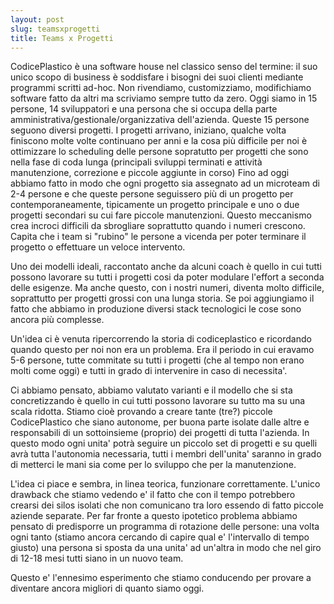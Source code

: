 ```yaml
---
layout: post
slug: teamsxprogetti
title: Teams x Progetti
---
```


CodicePlastico è una software house nel classico senso del termine: il suo unico scopo di business è soddisfare i bisogni dei suoi clienti mediante programmi scritti ad-hoc. Non rivendiamo, customizziamo, modifichiamo software fatto da altri ma scriviamo sempre tutto da zero.
Oggi siamo in 15 persone, 14 sviluppatori e una persona che si occupa della parte amministrativa/gestionale/organizzativa dell'azienda.
Queste 15 persone seguono diversi progetti.
I progetti arrivano, iniziano, qualche volta finiscono molte volte continuano per anni e la cosa più difficile per noi è ottimizzare lo scheduling delle persone sopratutto per progetti che sono nella fase di coda lunga (principali sviluppi terminati e attività manutenzione, correzione e piccole aggiunte in corso)
Fino ad oggi abbiamo fatto in modo che ogni progetto sia assegnato ad un microteam di 2-4 persone e che queste persone seguissero più di un progetto per contemporaneamente, tipicamente un progetto principale e uno o due progetti secondari su cui fare piccole manutenzioni.
Questo meccanismo crea incroci difficili da sbrogliare soprattutto quando i numeri crescono. Capita che i team si "rubino" le persone a vicenda per poter terminare il progetto o effettuare un veloce intervento.

Uno dei modelli ideali, raccontato anche da alcuni coach è quello in cui tutti possono lavorare su tutti i progetti cosi da poter modulare l'effort a seconda delle esigenze. Ma anche questo, con i nostri numeri, diventa molto difficile, soprattutto per progetti grossi con una lunga storia.
Se poi aggiungiamo il fatto che abbiamo in produzione diversi stack tecnologici le cose sono ancora più complesse.

Un'idea ci è venuta ripercorrendo la storia di codiceplastico e ricordando quando questo per noi non era un problema. Era il periodo in cui eravamo 5-6 persone, tutte commitate su tutti i progetti (che al tempo non erano molti come oggi) e tutti in grado di intervenire in caso di necessita'.

Ci abbiamo pensato, abbiamo valutato varianti e il modello che si sta concretizzando è quello in cui tutti possono lavorare su tutto ma su una scala ridotta.
Stiamo cioè provando a creare tante (tre?) piccole CodicePlastico che siano autonome, per buona parte isolate dalle altre e responsabili di un sottoinsieme (proprio) dei progetti di tutta l'azienda.
In questo modo ogni unita' potrà seguire un piccolo set di progetti e su quelli avrà tutta l'autonomia necessaria, tutti i membri dell'unita' saranno in grado di metterci le mani sia come per lo sviluppo che per la manutenzione.

L'idea ci piace e sembra, in linea teorica, funzionare correttamente. L'unico drawback che stiamo vedendo e' il fatto che con il tempo potrebbero crearsi dei silos isolati che non comunicano tra loro essendo di fatto piccole aziende separate. Per far fronte a questo ipotetico problema abbiamo pensato di predisporre un programma di rotazione delle persone: una volta ogni tanto (stiamo ancora cercando di capire qual e' l'intervallo di tempo giusto) una persona si sposta da una unita' ad un'altra in modo che nel giro di 12-18 mesi tutti siano in un nuovo team.

Questo e' l'ennesimo esperimento che stiamo conducendo per provare a diventare ancora migliori di quanto siamo oggi.